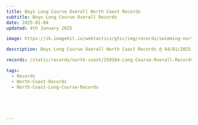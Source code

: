 ```yaml
---
title: Boys Long Course Overall North Coast Records
subtitle: Boys Long Course Overall Records
date: 2025-01-04
updated: 4th January 2025

image: https://ik.imagekit.io/webtactics/gtsc/img/records/swimming-north-coast-400x600.jpg

description: Boys Long Course Overall North Coast Records @ 04/01/2025

records: /static/records/north-coast/250104-Long-Course-Overall-Records-Boys.pdf

tags:
  - Records
  - North-Coast-Records
  - North-Coast-Long-Course-Records





---
```





